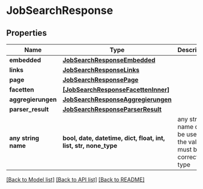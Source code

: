 # JobSearchResponse


## Properties
Name | Type | Description | Notes
------------ | ------------- | ------------- | -------------
**embedded** | [**JobSearchResponseEmbedded**](JobSearchResponseEmbedded.md) |  | [optional] 
**links** | [**JobSearchResponseLinks**](JobSearchResponseLinks.md) |  | [optional] 
**page** | [**JobSearchResponsePage**](JobSearchResponsePage.md) |  | [optional] 
**facetten** | [**[JobSearchResponseFacettenInner]**](JobSearchResponseFacettenInner.md) |  | [optional] 
**aggregierungen** | [**JobSearchResponseAggregierungen**](JobSearchResponseAggregierungen.md) |  | [optional] 
**parser_result** | [**JobSearchResponseParserResult**](JobSearchResponseParserResult.md) |  | [optional] 
**any string name** | **bool, date, datetime, dict, float, int, list, str, none_type** | any string name can be used but the value must be the correct type | [optional]

[[Back to Model list]](../README.md#documentation-for-models) [[Back to API list]](../README.md#documentation-for-api-endpoints) [[Back to README]](../README.md)


